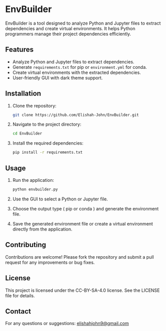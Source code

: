 # EnvBuilder

EnvBuilder is a tool designed to analyze Python and Jupyter files to extract dependencies and create virtual environments. It helps Python programmers manage their project dependencies efficiently.

## Features

- Analyze Python and Jupyter files to extract dependencies.
- Generate `requirements.txt` for pip or `environment.yml` for conda.
- Create virtual environments with the extracted dependencies.
- User-friendly GUI with dark theme support.

## Installation

1. Clone the repository:

   ```bash
   git clone https://github.com/Elishah-John/EnvBuilder.git

2. Navigate to the project directory:

   ```bash
   cd EnvBuilder

3. Install the required dependencies:

   ```bash
   pip install -r requirements.txt

## Usage
1. Run the application:
   
   ```bash
   python envbuilder.py
    ```
2. Use the GUI to select a Python or Jupyter file.
3. Choose the output type ( pip or conda ) and generate the environment file.
4. Save the generated environment file or create a virtual environment directly from the application.
   
## Contributing
Contributions are welcome! Please fork the repository and submit a pull request for any improvements or bug fixes.

## License
This project is licensed under the CC-BY-SA-4.0 license. See the LICENSE file for details.

## Contact
For any questions or suggestions: elishahjohn9@gmail.com
   

